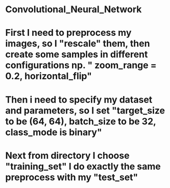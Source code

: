 # Convolutional_Neural_Network
# First I need to preprocess my images, so I "rescale" them, then create some samples in different  configurations np. " zoom_range = 0.2, horizontal_flip" 
# Then i need to specify my dataset and parameters, so I set "target_size to be (64, 64), batch_size to be 32, class_mode is binary"
# Next from directory I choose "training_set" I do exactly the same preprocess with my "test_set"
